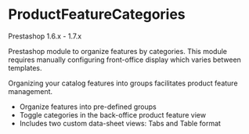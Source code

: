 # ProductFeatureCategories
Prestashop 1.6.x - 1.7.x

Prestashop module to organize features by categories. This module requires manually configuring front-office display which varies between templates.

Organizing your catalog features into groups facilitates product feature management.

* Organize features into pre-defined groups
* Toggle categories in the back-office product feature view
* Includes two custom data-sheet views: Tabs and Table format
